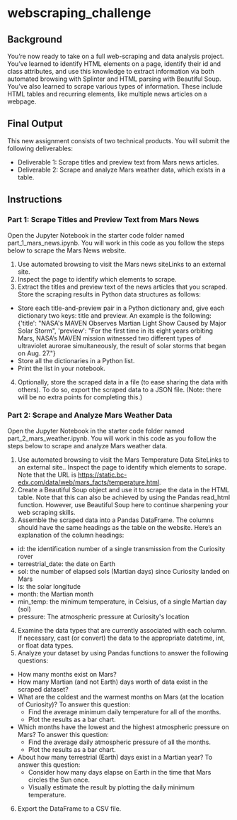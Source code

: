 # webscraping_challenge

## Background 
You’re now ready to take on a full web-scraping and data analysis project. You’ve learned to identify HTML elements on a page, identify their id and class attributes, and use this knowledge to extract information via both automated browsing with Splinter and HTML parsing with Beautiful Soup. You’ve also learned to scrape various types of information. These include HTML tables and recurring elements, like multiple news articles on a webpage.

## Final Output
This new assignment consists of two technical products. You will submit the following deliverables:
* Deliverable 1: Scrape titles and preview text from Mars news articles.
* Deliverable 2: Scrape and analyze Mars weather data, which exists in a table.

## Instructions
### Part 1: Scrape Titles and Preview Text from Mars News
Open the Jupyter Notebook in the starter code folder named part_1_mars_news.ipynb. You will work in this code as you follow the steps below to scrape the Mars News website.
1. Use automated browsing to visit the Mars news siteLinks to an external site.
2. Inspect the page to identify which elements to scrape.
3. Extract the titles and preview text of the news articles that you scraped. Store the scraping results in Python data structures as follows:
  * Store each title-and-preview pair in a Python dictionary and, give each dictionary two keys: title and preview. An example is the
    following:
    {'title': "NASA's MAVEN Observes Martian Light Show Caused by Major Solar Storm", 
     'preview': "For the first time in its eight years orbiting Mars, NASA’s MAVEN mission witnessed two different types of ultraviolet
      aurorae simultaneously, the result of solar storms that began on Aug. 27."}
  * Store all the dictionaries in a Python list.
  * Print the list in your notebook.
4. Optionally, store the scraped data in a file (to ease sharing the data with others). To do so, export the scraped data to a JSON file. (Note: there will be no extra points for completing this.)

### Part 2: Scrape and Analyze Mars Weather Data 
Open the Jupyter Notebook in the starter code folder named part_2_mars_weather.ipynb. You will work in this code as you follow the steps below to scrape and analyze Mars weather data. 
1. Use automated browsing to visit the Mars Temperature Data SiteLinks to an external site.. Inspect the page to identify which elements to scrape. Note that the URL is https://static.bc-edx.com/data/web/mars_facts/temperature.html.
2. Create a Beautiful Soup object and use it to scrape the data in the HTML table. Note that this can also be achieved by using the Pandas read_html function. However, use Beautiful Soup here to continue sharpening your web scraping skills.
3. Assemble the scraped data into a Pandas DataFrame. The columns should have the same headings as the table on the website. Here’s an explanation of the column headings:
 + id: the identification number of a single transmission from the Curiosity rover
 + terrestrial_date: the date on Earth
 + sol: the number of elapsed sols (Martian days) since Curiosity landed on Mars
 + ls: the solar longitude
 + month: the Martian month
 + min_temp: the minimum temperature, in Celsius, of a single Martian day (sol)
 + pressure: The atmospheric pressure at Curiosity's location
4. Examine the data types that are currently associated with each column. If necessary, cast (or convert) the data to the appropriate datetime, int, or float data types.
5. Analyze your dataset by using Pandas functions to answer the following questions:
  * How many months exist on Mars?
  * How many Martian (and not Earth) days worth of data exist in the scraped dataset?
  * What are the coldest and the warmest months on Mars (at the location of Curiosity)? To answer this question:
    + Find the average minimum daily temperature for all of the months.
    + Plot the results as a bar chart.
  * Which months have the lowest and the highest atmospheric pressure on Mars? To answer this question:
    + Find the average daily atmospheric pressure of all the months.
    + Plot the results as a bar chart.
  * About how many terrestrial (Earth) days exist in a Martian year? To answer this question:
    + Consider how many days elapse on Earth in the time that Mars circles the Sun once.
    + Visually estimate the result by plotting the daily minimum temperature.
6. Export the DataFrame to a CSV file.
